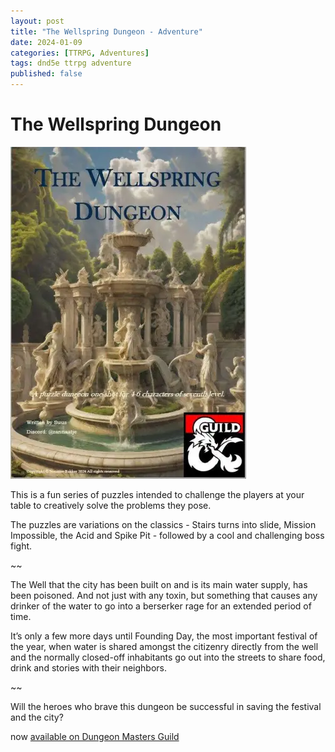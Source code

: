 ```yaml
---
layout: post
title: "The Wellspring Dungeon - Adventure"
date: 2024-01-09
categories: [TTRPG, Adventures]
tags: dnd5e ttrpg adventure
published: false
---
```

# The Wellspring Dungeon

[![The Wellspring Dungeon](/assets/img/posts/2024-01-09-twd-cover.webp)](https://www.dmsguild.com/product/467504/The-Wellspring-Dungeon?affiliate_id=1416947 "The Wellspring Dungeon")

This is a fun series of puzzles intended to challenge the players at your table to creatively solve the problems they pose. 

The puzzles are variations on the classics - Stairs turns into slide, Mission Impossible, the Acid and Spike Pit - followed by a cool and challenging boss fight. 

~~

The Well that the city has been built on and is its main water supply, has been poisoned. And not just with any toxin, but something that causes any drinker of the water to go into a berserker rage for an extended period of time. 

It’s only a few more days until Founding Day, the most important festival of the year, when water is shared amongst the citizenry directly from the well and the normally closed-off inhabitants go out into the streets to share food, drink and stories with their neighbors.

~~

Will the heroes who brave this dungeon be successful in saving the festival and the city?

now [available on Dungeon Masters Guild](https://www.dmsguild.com/product/467504/The-Wellspring-Dungeon?affiliate_id=1416947) 